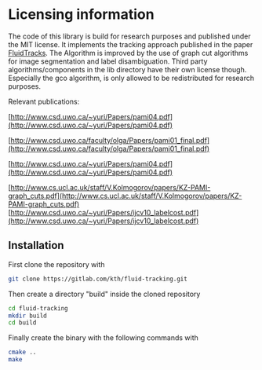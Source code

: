 Licensing information
===============
The code of this library is build for research purposes and published under the MIT license. It implements the tracking approach published in the paper [FluidTracks](https://link.springer.com/chapter/10.1007/978-3-642-28502-8_12). The Algorithm is improved by the use of graph cut algorithms for image segmentation and label disambiguation. Third party algorithms/components in the lib directory have their own license though. Especially the gco algorithm, is only allowed to be redistributed for research purposes.

Relevant publications:

[http://www.csd.uwo.ca/~yuri/Papers/pami04.pdf](http://www.csd.uwo.ca/~yuri/Papers/pami04.pdf)

[http://www.csd.uwo.ca/faculty/olga/Papers/pami01_final.pdf](http://www.csd.uwo.ca/faculty/olga/Papers/pami01_final.pdf)

[http://www.csd.uwo.ca/~yuri/Papers/pami04.pdf](http://www.csd.uwo.ca/~yuri/Papers/pami04.pdf)

[http://www.cs.ucl.ac.uk/staff/V.Kolmogorov/papers/KZ-PAMI-graph_cuts.pdf](http://www.cs.ucl.ac.uk/staff/V.Kolmogorov/papers/KZ-PAMI-graph_cuts.pdf)
[http://www.csd.uwo.ca/~yuri/Papers/ijcv10_labelcost.pdf](http://www.csd.uwo.ca/~yuri/Papers/ijcv10_labelcost.pdf)

Installation
--------------
First clone the repository with
```bash
git clone https://gitlab.com/kth/fluid-tracking.git 
```

Then create a directory "build" inside the cloned repository
```bash
cd fluid-tracking
mkdir build
cd build
```
Finally create the binary with the following commands
with
```bash
cmake ..
make
```

